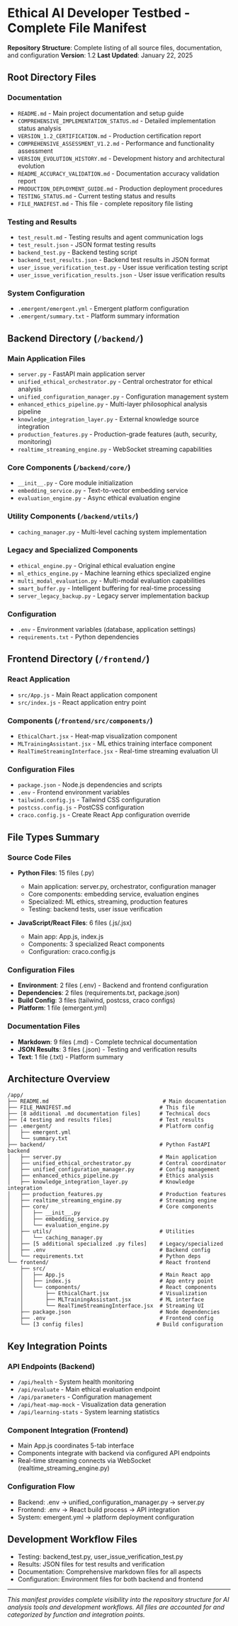 # Ethical AI Developer Testbed - Complete File Manifest

**Repository Structure**: Complete listing of all source files, documentation, and configuration
**Version**: 1.2
**Last Updated**: January 22, 2025

## Root Directory Files

### Documentation
- `README.md` - Main project documentation and setup guide
- `COMPREHENSIVE_IMPLEMENTATION_STATUS.md` - Detailed implementation status analysis
- `VERSION_1.2_CERTIFICATION.md` - Production certification report
- `COMPREHENSIVE_ASSESSMENT_V1.2.md` - Performance and functionality assessment
- `VERSION_EVOLUTION_HISTORY.md` - Development history and architectural evolution
- `README_ACCURACY_VALIDATION.md` - Documentation accuracy validation report
- `PRODUCTION_DEPLOYMENT_GUIDE.md` - Production deployment procedures
- `TESTING_STATUS.md` - Current testing status and results
- `FILE_MANIFEST.md` - This file - complete repository file listing

### Testing and Results
- `test_result.md` - Testing results and agent communication logs
- `test_result.json` - JSON format testing results
- `backend_test.py` - Backend testing script
- `backend_test_results.json` - Backend test results in JSON format
- `user_issue_verification_test.py` - User issue verification testing script
- `user_issue_verification_results.json` - User issue verification results

### System Configuration
- `.emergent/emergent.yml` - Emergent platform configuration
- `.emergent/summary.txt` - Platform summary information

## Backend Directory (`/backend/`)

### Main Application Files
- `server.py` - FastAPI main application server
- `unified_ethical_orchestrator.py` - Central orchestrator for ethical analysis
- `unified_configuration_manager.py` - Configuration management system
- `enhanced_ethics_pipeline.py` - Multi-layer philosophical analysis pipeline
- `knowledge_integration_layer.py` - External knowledge source integration
- `production_features.py` - Production-grade features (auth, security, monitoring)
- `realtime_streaming_engine.py` - WebSocket streaming capabilities

### Core Components (`/backend/core/`)
- `__init__.py` - Core module initialization
- `embedding_service.py` - Text-to-vector embedding service
- `evaluation_engine.py` - Async ethical evaluation engine

### Utility Components (`/backend/utils/`)
- `caching_manager.py` - Multi-level caching system implementation

### Legacy and Specialized Components
- `ethical_engine.py` - Original ethical evaluation engine
- `ml_ethics_engine.py` - Machine learning ethics specialized engine
- `multi_modal_evaluation.py` - Multi-modal evaluation capabilities
- `smart_buffer.py` - Intelligent buffering for real-time processing
- `server_legacy_backup.py` - Legacy server implementation backup

### Configuration
- `.env` - Environment variables (database, application settings)
- `requirements.txt` - Python dependencies

## Frontend Directory (`/frontend/`)

### React Application
- `src/App.js` - Main React application component
- `src/index.js` - React application entry point

### Components (`/frontend/src/components/`)
- `EthicalChart.jsx` - Heat-map visualization component
- `MLTrainingAssistant.jsx` - ML ethics training interface component
- `RealTimeStreamingInterface.jsx` - Real-time streaming evaluation UI

### Configuration Files
- `package.json` - Node.js dependencies and scripts
- `.env` - Frontend environment variables
- `tailwind.config.js` - Tailwind CSS configuration
- `postcss.config.js` - PostCSS configuration
- `craco.config.js` - Create React App configuration override

## File Types Summary

### Source Code Files
- **Python Files**: 15 files (.py)
  - Main application: server.py, orchestrator, configuration manager
  - Core components: embedding service, evaluation engines
  - Specialized: ML ethics, streaming, production features
  - Testing: backend tests, user issue verification

- **JavaScript/React Files**: 6 files (.js/.jsx)
  - Main app: App.js, index.js
  - Components: 3 specialized React components
  - Configuration: craco.config.js

### Configuration Files
- **Environment**: 2 files (.env) - Backend and frontend configuration
- **Dependencies**: 2 files (requirements.txt, package.json)
- **Build Config**: 3 files (tailwind, postcss, craco configs)
- **Platform**: 1 file (emergent.yml)

### Documentation Files
- **Markdown**: 9 files (.md) - Complete technical documentation
- **JSON Results**: 3 files (.json) - Testing and verification results
- **Text**: 1 file (.txt) - Platform summary

## Architecture Overview

```
/app/
├── README.md                                    # Main documentation
├── FILE_MANIFEST.md                            # This file
├── [8 additional .md documentation files]      # Technical docs
├── [4 testing and results files]               # Test results
├── .emergent/                                  # Platform config
│   ├── emergent.yml
│   └── summary.txt
├── backend/                                    # Python FastAPI backend
│   ├── server.py                               # Main application
│   ├── unified_ethical_orchestrator.py         # Central coordinator
│   ├── unified_configuration_manager.py        # Config management
│   ├── enhanced_ethics_pipeline.py             # Ethics analysis
│   ├── knowledge_integration_layer.py          # Knowledge integration
│   ├── production_features.py                  # Production features
│   ├── realtime_streaming_engine.py            # Streaming engine
│   ├── core/                                   # Core components
│   │   ├── __init__.py
│   │   ├── embedding_service.py
│   │   └── evaluation_engine.py
│   ├── utils/                                  # Utilities
│   │   └── caching_manager.py
│   ├── [5 additional specialized .py files]    # Legacy/specialized
│   ├── .env                                    # Backend config
│   └── requirements.txt                        # Python deps
└── frontend/                                   # React frontend
    ├── src/
    │   ├── App.js                              # Main React app
    │   ├── index.js                            # App entry point
    │   └── components/                         # React components
    │       ├── EthicalChart.jsx                # Visualization
    │       ├── MLTrainingAssistant.jsx         # ML interface
    │       └── RealTimeStreamingInterface.jsx  # Streaming UI
    ├── package.json                            # Node dependencies
    ├── .env                                    # Frontend config
    └── [3 config files]                       # Build configuration
```

## Key Integration Points

### API Endpoints (Backend)
- `/api/health` - System health monitoring
- `/api/evaluate` - Main ethical evaluation endpoint
- `/api/parameters` - Configuration management
- `/api/heat-map-mock` - Visualization data generation
- `/api/learning-stats` - System learning statistics

### Component Integration (Frontend)
- Main App.js coordinates 5-tab interface
- Components integrate with backend via configured API endpoints
- Real-time streaming connects via WebSocket (realtime_streaming_engine.py)

### Configuration Flow
- Backend: .env → unified_configuration_manager.py → server.py
- Frontend: .env → React build process → API integration
- System: emergent.yml → platform deployment configuration

## Development Workflow Files
- Testing: backend_test.py, user_issue_verification_test.py
- Results: JSON files for test results and verification
- Documentation: Comprehensive markdown files for all aspects
- Configuration: Environment files for both backend and frontend

---

*This manifest provides complete visibility into the repository structure for AI analysis tools and development workflows. All files are accounted for and categorized by function and integration points.*